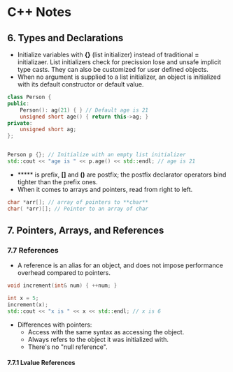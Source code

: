 # C++ Notes

## 6. Types and Declarations

* Initialize variables with **{}** (list initializer) instead of traditional **=** initializaer. List initializers check for precission lose and unsafe implicit type casts. They can also be customized for user defined objects.
* When no argument is supplied to a list initializer, an object is initialized with its default constructor or default value.

```c++
class Person {
public:
	Person(): ag(21) { } // Default age is 21
	unsigned short age() { return this->ag; }
private:
	unsigned short ag;
};


Person p {}; // Initialize with an empty list initializer
std::cout << "age is " << p.age() << std::endl; // age is 21

```

* ***** is prefix, **[]** and **()** are postfix; the postfix declarator operators bind tighter than the prefix ones.
* When it comes to arrays and pointers, read from right to left.

```c++
char *arr[]; // array of pointers to **char**
char( *arr)[]; // Pointer to an array of char
```

## 7. Pointers, Arrays, and References

### 7.7 References
* A reference is an alias for an object, and does not impose performance overhead compared to pointers.

``` c++
void increment(int& num) { ++num; }

int x = 5;
increment(x);
std::cout << "x is " << x << std::endl; // x is 6

```

* Differences with pointers:
	* Access with the same syntax as accessing the object.
	* Always refers to the object it was initialized with.
	* There's no "null reference".

#### 7.7.1 Lvalue References